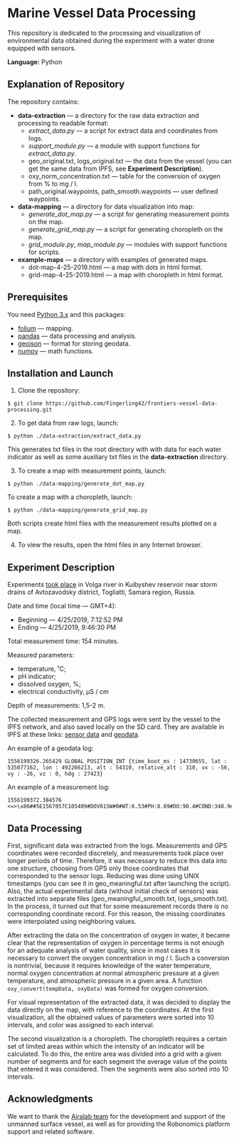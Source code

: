 # Marine Vessel Data Processing

This repository is dedicated to the processing and visualization of environmental data obtained during the experiment with a water drone equipped with sensors.

**Language:** Python

## Explanation of Repository

The repository contains:

* **data-extraction** — a directory for the raw data extraction and processing to readable format:
    * *extract_data.py* — a script for extract data and coordinates from logs.
    * *support_module.py* — a module with support functions for *extract_data.py*.
    * geo_original.txt, logs_original.txt — the data from the vessel (you can get the same data from IPFS, see **Experiment Description**).
    *  oxy_norm_concentration.txt — table for the conversion of oxygen from % to mg / l.
    * path_original.waypoints, path_smooth.waypoints — user defined waypoints.
* **data-mapping** — a directory for data visualization into map:
    * *generate_dot_map.py* — a script for generating measurement points on the map.
    * *generate_grid_map.py* — a script for generating сhoropleth on the map.
    * *grid_module.py*, *map_module.py* — modules with support functions for scripts.
* **example-maps** — a directory with examples of generated maps.
    * dot-map-4-25-2019.html — a map with dots in html format.
    * grid-map-4-25-2019.html — a map with сhoropleth in html format.

## Prerequisites
You need [Python 3.x](https://www.python.org) and this packages:
* [folium](https://python-visualization.github.io/folium/) — mapping.
* [pandas](https://pandas.pydata.org/) — data processing and analysis.
* [geojson](https://pypi.org/project/geojson/) — format for storing geodata.
* [numpy](https://numpy.org/) — math functions.

## Installation and Launch
1. Clone the repository:
```
$ git clone https://github.com/Fingerling42/frontiers-vessel-data-processing.git
```
2. To get data from raw logs, launch:
```
$ python ./data-extraction/extract_data.py
```
This generates txt files in the root directory with with data for each water indicator as well as some auxiliary txt files in the **data-extraction** directory.

3. To create a map with measurement points, launch:
```
$ python ./data-mapping/generate_dot_map.py
```
To create a map with a сhoropleth, launch:
```
$ python ./data-mapping/generate_grid_map.py
```
Both scripts create html files with the measurement results plotted on a map.

4. To view the results, open the html files in any Internet browser.

## Experiment Description
Experiments [took place](https://goo.gl/maps/NR6VHbbRvRjM5mQ26) in Volga river in Kuibyshev reservoir near storm drains of Avtozavodsky district, Togliatti, Samara region, Russia.

Date and time (local time — GMT+4):
* Beginning — 4/25/2019, 7:12:52 PM
* Ending — 4/25/2019, 9:46:30 PM

Total measurement time: 154 minutes.

Measured parameters:
* temperature, ˚С;
* pH indicator;
* dissolved oxygen, %;
* electrical conductivity, µS / cm

Depth of measurements: 1,5-2 m.


The collected measurement and GPS logs were sent by the vessel to the IPFS network, and also saved locally on the SD card.  They are available in IPFS at these links: [sensor data](https://gateway.ipfs.io/ipfs/QmWRjFcQi4Xcisqi8FP3AbGS3PB3gNHgtnfzbcpodKKCBP) and [geodata](https://gateway.ipfs.io/ipfs/QmPvULEGfDE2Roscy4zGpKpBE8s3sBwjiXJVQNS3sBxWDC).

An example of a geodata log:
```
1556199326.265429 GLOBAL_POSITION_INT {time_boot_ms : 14730655, lat : 535077162, lon : 492266213, alt : 54310, relative_alt : 310, vx : -56, vy : -26, vz : 0, hdg : 27423}
```
An example of a measurement log:
```
1556199372.384576 <=>\x86##5E1567057C105409#DOV01SW#0#WT:6.53#PH:8.89#DO:90.4#COND:348.9#
```
## Data Processing

First, significant data was extracted from the logs. Measurements and GPS coordinates were recorded discretely, and measurements took place over longer periods of time. Therefore, it was necessary to reduce this data into one structure, choosing from GPS only those coordinates that corresponded to the sensor logs. Reducing was done using UNIX timestamps (you can see it in geo_meaningful.txt after launching the script). Also, the actual experimental data (without initial check of sensors) was extracted into separate files (geo_meaningful_smooth.txt, logs_smooth.txt). In the process, it turned out that for some measurement records there is no corresponding coordinate record. For this reason, the missing coordinates were interpolated using neighboring values.

After extracting the data on the concentration of oxygen in water, it became clear that the representation of oxygen in percentage terms is not enough for an adequate analysis of water quality, since in most cases it is necessary to convert the oxygen concentration in mg / l.  Such a conversion is nontrivial, because it requires knowledge of the water temperature, normal oxygen concentration at normal atmospheric pressure at a given temperature, and atmospheric pressure in a given area. A function `oxy_convert(tempData, oxyData)` was formed for oxygen conversion.

For visual representation of the extracted data, it was decided to display the data directly on the map, with reference to the coordinates.  At the first visualization, all the obtained values of parameters were sorted into 10 intervals, and color was assigned to each interval.

The second visualization is a сhoropleth. The choropleth requires a certain set of limited areas within which the intensity of an indicator will be calculated. To do this, the entire area was divided into a grid with a given number of segments and for each segment the average value of the points that entered it was considered. Then the segments were also sorted into 10 intervals.

## Acknowledgments

We want to thank the [Airalab team](https://aira.life/en/) for the development and support of the unmanned surface vessel, as well as for providing the Robonomics platform support and related software.